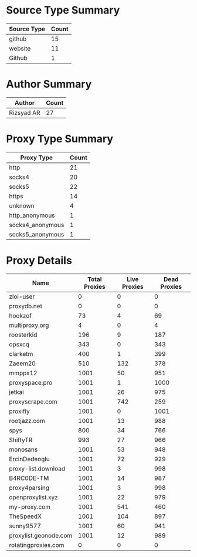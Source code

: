 # Source Type Summary

| Source Type | Count |
|-------------|-------|
| github | 15 |
| website | 11 |
| Github | 1 |


# Author Summary

| Author | Count |
|--------|-------|
| Rizsyad AR | 27 |


# Proxy Type Summary

| Proxy Type | Count |
|------------|-------|
| http | 21 |
| socks4 | 20 |
| socks5 | 22 |
| https | 14 |
| unknown | 4 |
| http_anonymous | 1 |
| socks4_anonymous | 1 |
| socks5_anonymous | 1 |


# Proxy Details

| Name | Total Proxies | Live Proxies | Dead Proxies |
|------|---------------|--------------|---------------|
| zloi-user | 0 | 0 | 0 |
| proxydb.net | 0 | 0 | 0 |
| hookzof | 73 | 4 | 69 |
| multiproxy.org | 4 | 0 | 4 |
| roosterkid | 196 | 9 | 187 |
| opsxcq | 343 | 0 | 343 |
| clarketm | 400 | 1 | 399 |
| Zaeem20 | 510 | 132 | 378 |
| mmppx12 | 1001 | 50 | 951 |
| proxyspace.pro | 1001 | 1 | 1000 |
| jetkai | 1001 | 26 | 975 |
| proxyscrape.com | 1001 | 742 | 259 |
| proxifly | 1001 | 0 | 1001 |
| rootjazz.com | 1001 | 13 | 988 |
| spys | 800 | 34 | 766 |
| ShiftyTR | 993 | 27 | 966 |
| monosans | 1001 | 53 | 948 |
| ErcinDedeoglu | 1001 | 72 | 929 |
| proxy-list.download | 1001 | 3 | 998 |
| B4RC0DE-TM | 1001 | 14 | 987 |
| proxy4parsing | 1001 | 3 | 998 |
| openproxylist.xyz | 1001 | 22 | 979 |
| my-proxy.com | 1001 | 541 | 460 |
| TheSpeedX | 1001 | 104 | 897 |
| sunny9577 | 1001 | 60 | 941 |
| proxylist.geonode.com | 1001 | 12 | 989 |
| rotatingproxies.com | 0 | 0 | 0 |
